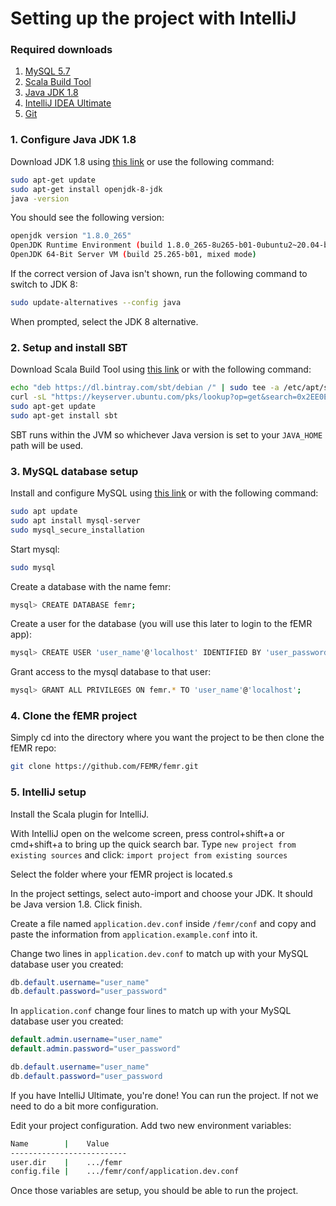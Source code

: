 # Setting up the project with IntelliJ

### Required downloads
1. [MySQL 5.7](http://www.mysql.com/)
2. [Scala Build Tool](http://www.scala-sbt.org/)
3. [Java JDK 1.8](http://www.oracle.com/technetwork/java/javase/downloads/jdk8-downloads-2133151.html)
4. [IntelliJ IDEA Ultimate](http://www.jetbrains.com/idea/)
5. [Git](http://git-scm.com/)


### 1. Configure Java JDK 1.8
Download JDK 1.8 using [this link](http://www.oracle.com/technetwork/java/javase/downloads/jdk8-downloads-2133151.html)
or use the following command: 
```bash
sudo apt-get update
sudo apt-get install openjdk-8-jdk
java -version
```
You should see the following version:
```bash
openjdk version "1.8.0_265"
OpenJDK Runtime Environment (build 1.8.0_265-8u265-b01-0ubuntu2~20.04-b01)
OpenJDK 64-Bit Server VM (build 25.265-b01, mixed mode)
```
If the correct version of Java isn't shown, run the following command to switch to JDK 8:
```bash
sudo update-alternatives --config java
```
When prompted, select the JDK 8 alternative.

### 2. Setup and install SBT
Download Scala Build Tool using [this link](http://www.scala-sbt.org/) or with the following command:
```bash
echo "deb https://dl.bintray.com/sbt/debian /" | sudo tee -a /etc/apt/sources.list.d/sbt.list
curl -sL "https://keyserver.ubuntu.com/pks/lookup?op=get&search=0x2EE0EA64E40A89B84B2DF73499E82A75642AC823" | sudo apt-key add
sudo apt-get update
sudo apt-get install sbt
```
SBT runs within the JVM so whichever Java version is set to your ```JAVA_HOME``` path will be used.

### 3. MySQL database setup
Install and configure MySQL using [this link](http://www.mysql.com/) or with the following command:
```bash
sudo apt update
sudo apt install mysql-server
sudo mysql_secure_installation
```
Start mysql:
```bash
sudo mysql
```
Create a database with the name femr:
```bash
mysql> CREATE DATABASE femr;
```
Create a user for the database (you will use this later to login to the fEMR app):
```bash
mysql> CREATE USER 'user_name'@'localhost' IDENTIFIED BY 'user_password';
```
Grant access to the mysql database to that user:
```bash
mysql> GRANT ALL PRIVILEGES ON femr.* TO 'user_name'@'localhost';
```

### 4. Clone the fEMR project
Simply cd into the directory where you want the project to be then clone the fEMR repo:
```bash
git clone https://github.com/FEMR/femr.git
```

### 5. IntelliJ setup
Install the Scala plugin for IntelliJ.

With IntelliJ open on the welcome screen, press control+shift+a or cmd+shift+a to bring up the quick search bar.
Type `new project from existing sources` and click: `import project from existing sources`

Select the folder where your fEMR project is located.s

In the project settings, select auto-import and choose your JDK. It should be Java version 1.8. Click finish.

Create a file named `application.dev.conf` inside `/femr/conf` and copy and paste the information from `application.example.conf`
into it. 

Change two lines in `application.dev.conf` to match up with your MySQL database user you created:
```java
db.default.username="user_name"
db.default.password="user_password"
```

In `application.conf` change four lines to match up with your MySQL database user you created:
```java
default.admin.username="user_name"
default.admin.password="user_password"

db.default.username="user_name"
db.default.password="user_password
```

If you have IntelliJ Ultimate, you're done! You can run the project. If not we need to do a bit more configuration.

Edit your project configuration. Add two new environment variables:
```bash
Name        |    Value
--------------------------
user.dir    |    .../femr
config.file |    .../femr/conf/application.dev.conf
```

Once those variables are setup, you should be able to run the project.

